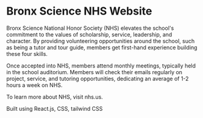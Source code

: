 # Bronx Science NHS Website

Bronx Science National Honor Society (NHS) elevates the school's commitment to the values of scholarship, service, leadership, and character. By providing volunteering opportunities around the school, such as being a tutor and tour guide, members get first-hand experience building these four skills.

Once accepted into NHS, members attend monthly meetings, typically held in the school auditorium. Members will check their emails regularly on project, service, and tutoring opportunities, dedicating an average of 1-2 hours a week on NHS.

To learn more about NHS, visit nhs.us.

Built using React.js, CSS, tailwind CSS
